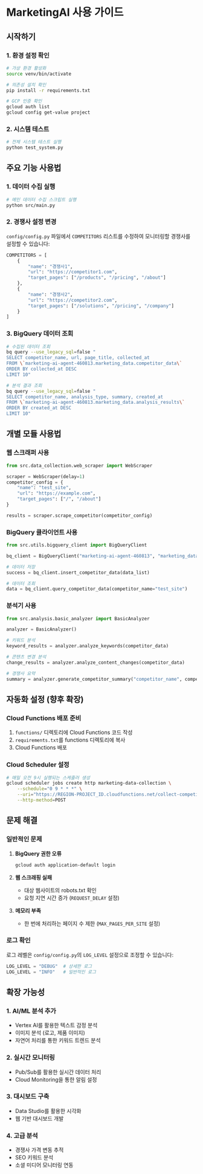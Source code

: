 # MarketingAI 사용 가이드

## 시작하기

### 1. 환경 설정 확인

```bash
# 가상 환경 활성화
source venv/bin/activate

# 의존성 설치 확인
pip install -r requirements.txt

# GCP 인증 확인
gcloud auth list
gcloud config get-value project
```

### 2. 시스템 테스트

```bash
# 전체 시스템 테스트 실행
python test_system.py
```

## 주요 기능 사용법

### 1. 데이터 수집 실행

```bash
# 메인 데이터 수집 스크립트 실행
python src/main.py
```

### 2. 경쟁사 설정 변경

`config/config.py` 파일에서 `COMPETITORS` 리스트를 수정하여 모니터링할 경쟁사를 설정할 수 있습니다:

```python
COMPETITORS = [
    {
        "name": "경쟁사1",
        "url": "https://competitor1.com",
        "target_pages": ["/products", "/pricing", "/about"]
    },
    {
        "name": "경쟁사2",
        "url": "https://competitor2.com",
        "target_pages": ["/solutions", "/pricing", "/company"]
    }
]
```

### 3. BigQuery 데이터 조회

```bash
# 수집된 데이터 조회
bq query --use_legacy_sql=false "
SELECT competitor_name, url, page_title, collected_at 
FROM \`marketing-ai-agent-460813.marketing_data.competitor_data\` 
ORDER BY collected_at DESC 
LIMIT 10"

# 분석 결과 조회
bq query --use_legacy_sql=false "
SELECT competitor_name, analysis_type, summary, created_at 
FROM \`marketing-ai-agent-460813.marketing_data.analysis_results\` 
ORDER BY created_at DESC 
LIMIT 10"
```

## 개별 모듈 사용법

### 웹 스크래퍼 사용

```python
from src.data_collection.web_scraper import WebScraper

scraper = WebScraper(delay=1)
competitor_config = {
    "name": "test_site",
    "url": "https://example.com",
    "target_pages": ["/", "/about"]
}

results = scraper.scrape_competitor(competitor_config)
```

### BigQuery 클라이언트 사용

```python
from src.utils.bigquery_client import BigQueryClient

bq_client = BigQueryClient("marketing-ai-agent-460813", "marketing_data")

# 데이터 저장
success = bq_client.insert_competitor_data(data_list)

# 데이터 조회
data = bq_client.query_competitor_data(competitor_name="test_site")
```

### 분석기 사용

```python
from src.analysis.basic_analyzer import BasicAnalyzer

analyzer = BasicAnalyzer()

# 키워드 분석
keyword_results = analyzer.analyze_keywords(competitor_data)

# 콘텐츠 변경 분석
change_results = analyzer.analyze_content_changes(competitor_data)

# 경쟁사 요약
summary = analyzer.generate_competitor_summary("competitor_name", competitor_data)
```

## 자동화 설정 (향후 확장)

### Cloud Functions 배포 준비

1. `functions/` 디렉토리에 Cloud Functions 코드 작성
2. `requirements.txt`를 functions 디렉토리에 복사
3. Cloud Functions 배포

### Cloud Scheduler 설정

```bash
# 매일 오전 9시 실행되는 스케줄러 생성
gcloud scheduler jobs create http marketing-data-collection \
    --schedule="0 9 * * *" \
    --uri="https://REGION-PROJECT_ID.cloudfunctions.net/collect-competitor-data" \
    --http-method=POST
```

## 문제 해결

### 일반적인 문제

1. **BigQuery 권한 오류**
   ```bash
   gcloud auth application-default login
   ```

2. **웹 스크래핑 실패**
   - 대상 웹사이트의 robots.txt 확인
   - 요청 지연 시간 증가 (`REQUEST_DELAY` 설정)

3. **메모리 부족**
   - 한 번에 처리하는 페이지 수 제한 (`MAX_PAGES_PER_SITE` 설정)

### 로그 확인

로그 레벨은 `config/config.py`의 `LOG_LEVEL` 설정으로 조정할 수 있습니다:

```python
LOG_LEVEL = "DEBUG"  # 상세한 로그
LOG_LEVEL = "INFO"   # 일반적인 로그
```

## 확장 가능성

### 1. AI/ML 분석 추가
- Vertex AI를 활용한 텍스트 감정 분석
- 이미지 분석 (로고, 제품 이미지)
- 자연어 처리를 통한 키워드 트렌드 분석

### 2. 실시간 모니터링
- Pub/Sub를 활용한 실시간 데이터 처리
- Cloud Monitoring을 통한 알림 설정

### 3. 대시보드 구축
- Data Studio를 활용한 시각화
- 웹 기반 대시보드 개발

### 4. 고급 분석
- 경쟁사 가격 변동 추적
- SEO 키워드 분석
- 소셜 미디어 모니터링 연동 